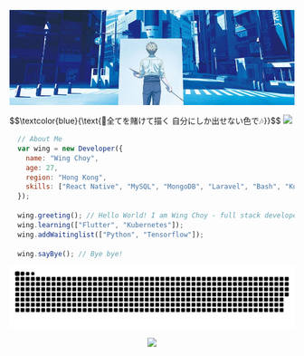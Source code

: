 <p align="center"><img src="https://github.com/swingywc/swingywc/blob/master/banner.jpg?raw=true" /></p>
$$\textcolor{blue}{\text{🎵全てを賭けて描く 自分にしか出せない色で🎶}}$$

<img src="https://komarev.com/ghpvc/?username=swingywc&color=brightgreen" />

```javascript
  // About Me
  var wing = new Developer({ 
    name: "Wing Choy",
    age: 27,
    region: "Hong Kong",
    skills: ["React Native", "MySQL", "MongoDB", "Laravel", "Bash", "Kubernetes", "TypeScript"]
  });
  
  wing.greeting(); // Hello World! I am Wing Choy - full stack developer. Nice to meet you ^^
  wing.learning(["Flutter", "Kubernetes"]);
  wing.addWaitinglist(["Python", "Tensorflow"]);
  
  wing.sayBye(); // Bye bye!
```

<p align="center">
  <img src="https://github.com/swingywc/swingywc/raw/output/github-snake.svg" />
</p>

<p align="center">
  <img src="https://github-readme-streak-stats.herokuapp.com/?user=swingywc&theme=tokyonight" />
</p>

<!-- <img src="https://github-readme-stats.vercel.app/api?username=swingywc&include_all_commits=true&count_private=true&show_icons=true&line_height=20&title_color=2B5BBD&icon_color=1124BB&text_color=A1A1A1&bg_color=0,000000,130F40" /> -->
<!-- <img src="https://github-readme-stats.vercel.app/api/top-langs?username=swingywc&show_icons=true&locale=en&layout=compact&theme=chartreuse-dark" /> -->
